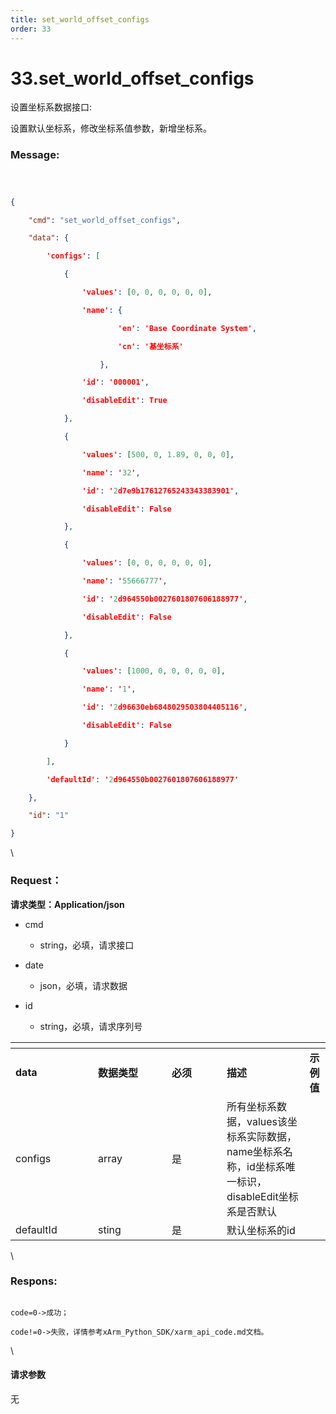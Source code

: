 ```yaml
---
title: set_world_offset_configs
order: 33
---
```

# 33.set\_world\_offset\_configs



 



设置坐标系数据接口:

设置默认坐标系，修改坐标系值参数，新增坐标系。



### Message:  



```json



{

    "cmd": "set_world_offset_configs",

    "data": {

        'configs': [

            {

                'values': [0, 0, 0, 0, 0, 0], 

                'name': {

                        'en': 'Base Coordinate System', 

                        'cn': '基坐标系'

                    }, 

                'id': '000001', 

                'disableEdit': True

            }, 

            {

                'values': [500, 0, 1.89, 0, 0, 0], 

                'name': '32', 

                'id': '2d7e9b17612765243343383901', 

                'disableEdit': False

            }, 

            {

                'values': [0, 0, 0, 0, 0, 0], 

                'name': '55666777', 

                'id': '2d964550b0027601807606188977', 

                'disableEdit': False

            }, 

            {

                'values': [1000, 0, 0, 0, 0, 0], 

                'name': '1', 

                'id': '2d96630eb6848029503804405116', 

                'disableEdit': False

            }

        ], 

        'defaultId': '2d964550b0027601807606188977'

    },

    "id": "1"

}

```



\





### Request：    



**请求类型：Application/json**



* cmd

  * string，必填，请求接口

* date

  * json，必填，请求数据

* id

  * string，必填，请求序列号



<table data-header-hidden><thead><tr><th width="116"></th><th width="102"></th><th width="72"></th><th></th><th></th></tr></thead><tbody><tr><td><strong>data</strong></td><td><strong>数据类型</strong></td><td><strong>必须</strong></td><td><strong>描述</strong></td><td><strong>示例值</strong></td></tr><tr><td>configs</td><td>array</td><td>是</td><td>所有坐标系数据，values该坐标系实际数据，name坐标系名称，id坐标系唯一标识，disableEdit坐标系是否默认</td><td></td></tr><tr><td>defaultId</td><td>sting</td><td>是</td><td>默认坐标系的id</td><td></td></tr></tbody></table>



\





### Respons:     



```

code=0->成功；

code!=0->失败，详情参考xArm_Python_SDK/xarm_api_code.md文档。

```



\





#### 请求参数



无
